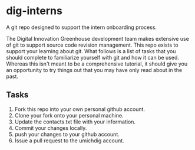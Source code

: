 # dig-interns
A git repo designed to support the intern onboarding process.

The Digital Innovation Greenhouse development team makes extensive use of git to support source code
revision management.  This repo exists to support your learning about git.  What follows is a list of 
tasks that you should complete to familiarize yourself with git and how it can be used.  Whereas this
isn't meant to be a comprehensive tutorial, it should give you an opportunity to try things out
that you may have only read about in the past.

## Tasks

1. Fork this repo into your own personal github account.
2. Clone your fork onto your personal machine.
3. Update the contacts.txt file with your information.
4. Commit your changes locally.
5. push your changes to your github account.
6. Issue a pull request to the umichdig account.


